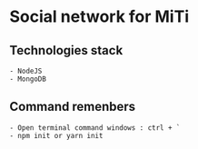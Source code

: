 # Social network for MiTi

## Technologies stack

    - NodeJS
    - MongoDB

## Command remenbers

    - Open terminal command windows : ctrl + `
    - npm init or yarn init
